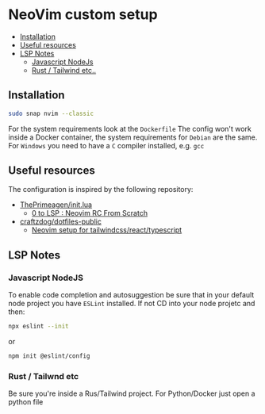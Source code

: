 # NeoVim custom setup

- [Installation](#installation)
- [Useful resources](#useful-resources)
- [LSP Notes](#lsp-notes)
  - [Javascript NodeJs](#javascript-nodejs)
  - [Rust / Tailwind etc..](#rust-/-tailwind-etc)

## Installation

```bash
sudo snap nvim --classic
```

For the system requirements look at the `Dockerfile`
The config won't work inside a Docker container, the system requirements for `Debian` are the same.
For `Windows` you need to have a `C` compiler installed, e.g. `gcc`

## Useful resources

The configuration is inspired by the following repository:

- [ThePrimeagen/init.lua](https://github.com/ThePrimeagen/init.lua)
  - [0 to LSP : Neovim RC From Scratch](https://www.youtube.com/watch?v=w7i4amO_zaE&t=1244s)
- [craftzdog/dotfiles-public](https://github.com/craftzdog/dotfiles-public)
  - [Neovim setup for tailwindcss/react/typescript](https://dev.to/craftzdog/my-neovim-setup-for-react-typescript-tailwind-css-etc-58fb)

## LSP Notes

### Javascript NodeJS

To enable code completion and autosuggestion be sure that in your default node project you have `ESLint` installed. If not CD into your node projetc and then:

```bash
npx eslint --init
```

or

```bash
npm init @eslint/config
```

### Rust / Tailwnd etc

Be sure you're inside a Rus/Tailwind project.
For Python/Docker just open a python file

